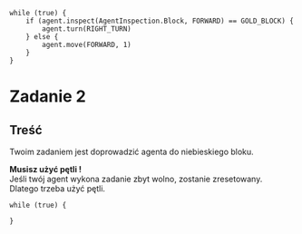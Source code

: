 ```blocks
while (true) {
    if (agent.inspect(AgentInspection.Block, FORWARD) == GOLD_BLOCK) {
        agent.turn(RIGHT_TURN)
    } else {
        agent.move(FORWARD, 1)
    }
}

```
# Zadanie 2

## Treść
Twoim zadaniem jest doprowadzić agenta do niebieskiego bloku.<br>

**Musisz użyć pętli !**<br>
Jeśli twój agent wykona zadanie zbyt wolno, zostanie zresetowany.<br>
Dlatego trzeba użyć pętli.
```template
while (true) {
   
}
```
